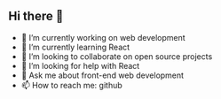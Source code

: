 ## Hi there 👋


- 🔭 I’m currently working on web development
- 🌱 I’m currently learning React
- 👯 I’m looking to collaborate on open source projects
- 🤔 I’m looking for help with React
- 💬 Ask me about front-end web development
- 📫 How to reach me: github


